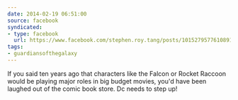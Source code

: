 ```yaml
---
date: 2014-02-19 06:51:00
source: facebook
syndicated:
- type: facebook
  url: https://www.facebook.com/stephen.roy.tang/posts/10152795776108912
tags:
- guardiansofthegalaxy
---
```


If you said ten years ago that characters like the Falcon or Rocket Raccoon would be playing major roles in big budget movies, you'd have been laughed out of the comic book store. Dc needs to step up!